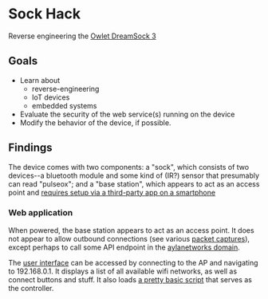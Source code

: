 # Sock Hack

Reverse engineering the [Owlet DreamSock 3](http://localhost)

## Goals

* Learn about
  * reverse-engineering
  * IoT devices
  * embedded systems
* Evaluate the security of the web service(s) running on the device
* Modify the behavior of the device, if possible.

## Findings

The device comes with two components: a "sock", which consists of two devices--a
bluetooth module and some kind of (IR?) sensor that presumably can read
"pulseox"; and a "base station", which appears to act as an access point and
[requires setup via a third-party app on a
smartphone](./recon/docs/installation_manual.pdf)

### Web application

When powered, the base station appears to act as an access point. It does not
appear to allow outbound connections (see various [packet
captures](./recon/pcaps/)), except perhaps to call some API endpoint in the
[aylanetworks domain](./recon/docs/ayla_networks_api_docs.txt).

The [user interface](./app/index.html) can be accessed by connecting to the AP
and navigating to 192.168.0.1. It displays a list of all available wifi
networks, as well as connect buttons and stuff. It also loads [a pretty basic
script](./app/wifi.js) that serves as the controller.
